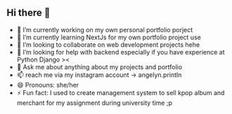 ## Hi there 👋
- 🔭 I’m currently working on my own personal portfolio porject
- 🌱 I’m currently learning NextJs for my own portfolio project use
- 👯 I’m looking to collaborate on web development projects hehe
- 🤔 I’m looking for help with backend especially if you have experience at Python Django ><
- 💬 Ask me about anything about my projects and portfolio
- 📫 reach me via my instagram account -> angelyn.println
- 😄 Pronouns: she/her
- ⚡ Fun fact: I used to create management system to sell kpop album and merchant for my assignment during university time ;p 

<!--
**Bliss-Ange/Bliss-Ange** is a ✨ _special_ ✨ repository because its `README.md` (this file) appears on your GitHub profile.

Here are some ideas to get you started:

- 🔭 I’m currently working on ...
- 🌱 I’m currently learning ...
- 👯 I’m looking to collaborate on ...
- 🤔 I’m looking for help with ...
- 💬 Ask me about ...
- 📫 How to reach me: ...
- 😄 Pronouns: ...
- ⚡ Fun fact: ...
-->
